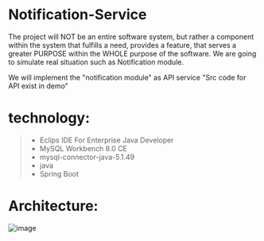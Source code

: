 # Notification-Service

The project will NOT be an entire software system, but rather a component within the system that fulfills a need, provides a feature, that serves a greater PURPOSE within the WHOLE purpose of the software. We are going to simulate real situation such as Notification module.

We will implement the "notification module" as API service "Src code for API exist in demo"

# technology:
> - Eclips IDE For Enterprise Java Developer
> - MySQL Workbench 8.0 CE
> - mysql-connector-java-5.1.49
> - java
> - Spring Boot


# Architecture:
![image](https://user-images.githubusercontent.com/64374947/141642809-42558115-139e-4f17-a654-ec1c9f006e47.png)

